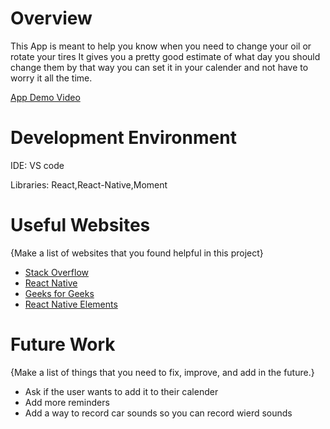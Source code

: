 # Overview

This App is meant to help you know when you need to change your oil or rotate your tires
It gives you a pretty good estimate of what day you should change them by that way you can set it in your calender 
and not have to worry it all the time.

[App Demo Video](https://youtu.be/R4CEiY1EWzI)

# Development Environment

IDE: VS code

Libraries: React,React-Native,Moment

# Useful Websites

{Make a list of websites that you found helpful in this project}
* [Stack Overflow](https://stackoverflow.com/)
* [React Native](https://reactnative.dev/)
* [Geeks for Geeks](https://www.geeksforgeeks.org/)
* [React Native Elements](https://reactnativeelements.com/)

# Future Work

{Make a list of things that you need to fix, improve, and add in the future.}
* Ask if the user wants to add it to their calender
* Add more reminders
* Add a way to record car sounds so you can record wierd sounds